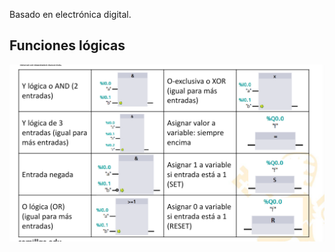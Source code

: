 Basado en electrónica digital.
## Funciones lógicas
![](../assets/Screenshot_2023-02-02-09-47-25-825_md.obsidian.png)